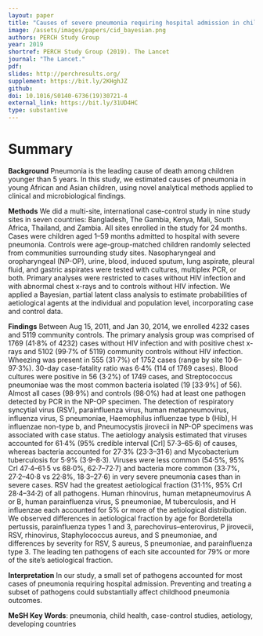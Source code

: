 ```yaml
---
layout: paper
title: "Causes of severe pneumonia requiring hospital admission in children without HIV infection from Africa and Asia: the PERCH multi-country case-control study"
image: /assets/images/papers/cid_bayesian.png
authors: PERCH Study Group
year: 2019
shortref: PERCH Study Group (2019). The Lancet
journal: "The Lancet."
pdf: 
slides: http://perchresults.org/
supplement: https://bit.ly/2KHghJZ
github: 
doi: 10.1016/S0140-6736(19)30721-4
external_link: https://bit.ly/31UD4HC
type: substantive
---
```


# Summary

**Background** Pneumonia is the leading cause of death among children younger than 5 years. In this study, we estimated causes of pneumonia in young African and Asian children, using novel analytical methods applied to clinical and microbiological findings.

**Methods** We did a multi-site, international case-control study in nine study sites in seven countries: Bangladesh, The Gambia, Kenya, Mali, South Africa, Thailand, and Zambia. All sites enrolled in the study for 24 months. Cases were children aged 1–59 months admitted to hospital with severe pneumonia. Controls were age-group-matched children randomly selected from communities surrounding study sites. Nasopharyngeal and oropharyngeal (NP-OP), urine, blood, induced sputum, lung aspirate, pleural fluid, and gastric aspirates were tested with cultures, multiplex PCR, or both. Primary analyses were restricted to cases without HIV infection and with abnormal chest x-rays and to controls without HIV infection. We applied a Bayesian, partial latent class analysis to estimate probabilities of aetiological agents at the individual and population level, incorporating case and control data.

**Findings** Between Aug 15, 2011, and Jan 30, 2014, we enrolled 4232 cases and 5119 community controls. The primary analysis group was comprised of 1769 (41·8% of 4232) cases without HIV infection and with positive chest x-rays and 5102 (99·7% of 5119) community controls without HIV infection. Wheezing was present in 555 (31·7%) of 1752 cases (range by site 10·6–97·3%). 30-day case-fatality ratio was 6·4% (114 of 1769 cases). Blood cultures were positive in 56 (3·2%) of 1749 cases, and Streptococcus pneumoniae was the most common bacteria isolated (19 [33·9%] of 56). Almost all cases (98·9%) and controls (98·0%) had at least one pathogen detected by PCR in the NP-OP specimen. The detection of respiratory syncytial virus (RSV), parainfluenza virus, human metapneumovirus, influenza virus, S pneumoniae, Haemophilus influenzae type b (Hib), H influenzae non-type b, and Pneumocystis jirovecii in NP-OP specimens was associated with case status. The aetiology analysis estimated that viruses accounted for 61·4% (95% credible interval [CrI] 57·3–65·6) of causes, whereas bacteria accounted for 27·3% (23·3–31·6) and Mycobacterium tuberculosis for 5·9% (3·9–8·3). Viruses were less common (54·5%, 95% CrI 47·4–61·5 vs 68·0%, 62·7–72·7) and bacteria more common (33·7%, 27·2–40·8 vs 22·8%, 18·3–27·6) in very severe pneumonia cases than in severe cases. RSV had the greatest aetiological fraction (31·1%, 95% CrI 28·4–34·2) of all pathogens. Human rhinovirus, human metapneumovirus A or B, human parainfluenza virus, S pneumoniae, M tuberculosis, and H influenzae each accounted for 5% or more of the aetiological distribution. We observed differences in aetiological fraction by age for Bordetella pertussis, parainfluenza types 1 and 3, parechovirus–enterovirus, P jirovecii, RSV, rhinovirus, Staphylococcus aureus, and S pneumoniae, and differences by severity for RSV, S aureus, S pneumoniae, and parainfluenza type 3. The leading ten pathogens of each site accounted for 79% or more of the site’s aetiological fraction.

**Interpretation** In our study, a small set of pathogens accounted for most cases of pneumonia requiring hospital admission. Preventing and treating a subset of pathogens could substantially affect childhood pneumonia outcomes.

**MeSH Key Words**:  pneumonia, child health, case-control studies, aetiology, developing countries 